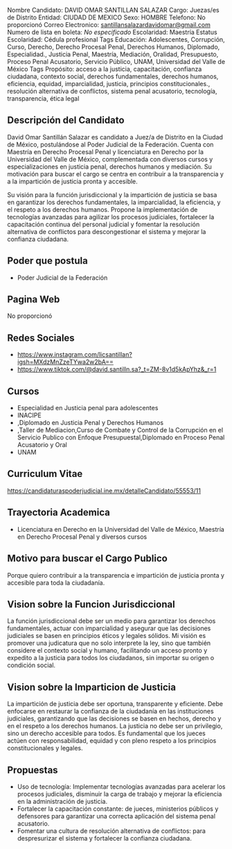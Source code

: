 Nombre Candidato: DAVID OMAR SANTILLAN SALAZAR
Cargo: Juezas/es de Distrito
Entidad: CIUDAD DE MEXICO
Sexo: HOMBRE
Telefono: No proporcionó
Correo Electronico: santillansalazardavidomar@gmail.com
Numero de lista en boleta: *No especificado*
Escolaridad: Maestría
Estatus Escolaridad: Cédula profesional
Tags Educación: Adolescentes, Corrupción, Curso, Derecho, Derecho Procesal Penal, Derechos Humanos, Diplomado, Especialidad., Justicia Penal, Maestría, Mediación, Oralidad, Presupuesto, Proceso Penal Acusatorio, Servicio Público, UNAM, Universidad del Valle de México
Tags Propósito: acceso a la justicia, capacitación, confianza ciudadana, contexto social, derechos fundamentales, derechos humanos, eficiencia, equidad, imparcialidad, justicia, principios constitucionales., resolución alternativa de conflictos, sistema penal acusatorio, tecnología, transparencia, ética legal


## Descripción del Candidato 

David Omar Santillán Salazar es candidato a Juez/a de Distrito en la Ciudad de México, postulándose al Poder Judicial de la Federación. Cuenta con Maestría en Derecho Procesal Penal y licenciatura en Derecho por la Universidad del Valle de México, complementada con diversos cursos y especializaciones en justicia penal, derechos humanos y mediación. Su motivación para buscar el cargo se centra en contribuir a la transparencia y a la impartición de justicia pronta y accesible.

Su visión para la función jurisdiccional y la impartición de justicia se basa en garantizar los derechos fundamentales, la imparcialidad, la eficiencia, y el respeto a los derechos humanos. Propone la implementación de tecnologías avanzadas para agilizar los procesos judiciales, fortalecer la capacitación continua del personal judicial y fomentar la resolución alternativa de conflictos para descongestionar el sistema y mejorar la confianza ciudadana.


## Poder que postula

- Poder Judicial de la Federación


## Pagina Web

No proporcionó


## Redes Sociales

- https://www.instagram.com/licsantillan?igsh=MXdzMnZzeTYwa2w2bA==
- https://www.tiktok.com/@david.santilln.sa?_t=ZM-8v1d5kApYhz&_r=1


## Cursos

- Especialidad en Justicia penal para adolescentes
- INACIPE
- ,Diplomado en Justicia Penal y Derechos Humanos
- ,Taller de Mediacion,Curso de Combate y Control de la Corrupción en el Servicio Publico con Enfoque Presupuestal,Diplomado en Proceso Penal Acusatorio y Oral
- UNAM


## Curriculum Vitae

https://candidaturaspoderjudicial.ine.mx/detalleCandidato/55553/11


## Trayectoria Academica

- Licenciatura en Derecho en la Universidad del Valle de México, Maestría en Derecho Procesal Penal y diversos cursos


## Motivo para buscar el Cargo Publico

Porque quiero contribuir a la transparencia e impartición de justicia pronta y accesible para toda la ciudadanía.


## Vision sobre la Funcion Jurisdiccional

La función jurisdiccional debe ser un medio para garantizar los derechos fundamentales, actuar con imparcialidad y asegurar que las decisiones judiciales se basen en principios éticos y legales sólidos. Mi visión es promover una judicatura que no solo interprete la ley, sino que también considere el contexto social y humano, facilitando un acceso pronto y expedito a la justicia para todos los ciudadanos, sin importar su origen o condición social.


## Vision sobre la Imparticion de Justicia

La impartición de justicia debe ser oportuna, transparente y eficiente. Debe enfocarse en restaurar la confianza de la ciudadanía en las instituciones judiciales, garantizando que las decisiones se basen en hechos, derecho y en el respeto a los derechos humanos. La justicia no debe ser un privilegio, sino un derecho accesible para todos. Es fundamental que los jueces actúen con responsabilidad, equidad y con pleno respeto a los principios constitucionales y legales.


## Propuestas

- Uso de tecnología: Implementar tecnologías avanzadas para acelerar los procesos judiciales, disminuir la carga de trabajo y mejorar la eficiencia en la administración de justicia.
- Fortalecer la capacitación constante: de jueces, ministerios públicos y defensores para garantizar una correcta aplicación del sistema penal acusatorio.
- Fomentar una cultura de resolución alternativa de conflictos: para despresurizar el sistema y fortalecer la confianza ciudadana.

